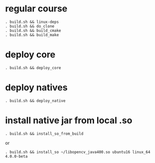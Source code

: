 # regular course

```
. build.sh && linux-deps
. build.sh && do_clone 
. build.sh && build_cmake
. build.sh && build_make
```

# deploy core
```
. build.sh && deploy_core
```

# deploy natives
```
. build.sh && deploy_native
```

# install native jar from local .so
```
. build.sh && install_so_from_build
```
or
```
. build.sh && install_so ~/libopencv_java400.so ubuntu16 linux_64 4.0.0-beta
```
